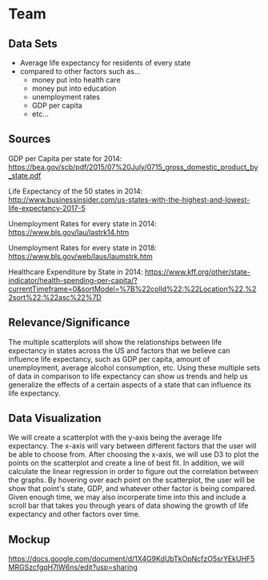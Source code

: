 # Team <INSERT TEAM NAME>
  
## Data Sets
- Average life expectancy for residents of every state
- compared to other factors such as...
  - money put into health care
  - money put into education
  - unemployment rates
  - GDP per capita
  - etc...

## Sources
GDP per Capita per state for 2014:
https://bea.gov/scb/pdf/2015/07%20July/0715_gross_domestic_product_by_state.pdf

Life Expectancy of the 50 states in 2014:
http://www.businessinsider.com/us-states-with-the-highest-and-lowest-life-expectancy-2017-5

Unemployment Rates for every state in 2014: 
https://www.bls.gov/lau/lastrk14.htm

Unemployment Rates for every state in 2018:
https://www.bls.gov/web/laus/laumstrk.htm

Healthcare Expenditure by State in 2014:
https://www.kff.org/other/state-indicator/health-spending-per-capita/?currentTimeframe=0&sortModel=%7B%22colId%22:%22Location%22,%22sort%22:%22asc%22%7D

## Relevance/Significance
The multiple scatterplots will show the relationships between life expectancy in states across the US and factors that we believe can influence life expectancy, such as GDP per capita, amount of unemployment, average alcohol consumption, etc. Using these multiple sets of data in comparison to life expectancy can show us trends and help us generalize the effects of a certain aspects of a state that can influence its life expectancy.

## Data Visualization
We will create a scatterplot with the y-axis being the average life expectancy. The x-axis will vary between different factors that the user will be able to choose from. After choosing the x-axis, we will use D3 to plot the points on the scatterplot and create a line of best fit. In addition, we will calculate the linear regression in order to figure out the correlation between the graphs. By hovering over each point on the scatterplot, the user will be show that point's state, GDP, and whatever other factor is being compared. Given enough time, we may also incorperate time into this and include a scroll bar that takes you through years of data showing the growth of life expectancy and other factors over time.

## Mockup

https://docs.google.com/document/d/1X4G9KdUbTkOpNcfzO5srYEkUHF5MRGSzcfgqH7lW6ns/edit?usp=sharing
